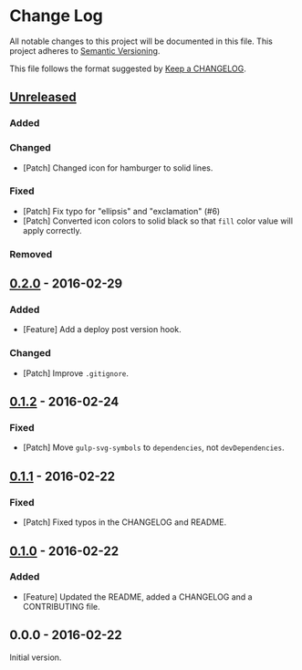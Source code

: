 # Change Log
All notable changes to this project will be documented in this file.
This project adheres to [Semantic Versioning](http://semver.org/).

This file follows the format suggested by [Keep a CHANGELOG](https://github.com/olivierlacan/keep-a-changelog).

## [Unreleased][Unreleased]

### Added

### Changed
- [Patch] Changed icon for hamburger to solid lines.

### Fixed
- [Patch] Fix typo for "ellipsis" and "exclamation" (#6)
- [Patch] Converted icon colors to solid black so that `fill` color value will apply correctly.

### Removed

## [0.2.0][0.2.0] - 2016-02-29
### Added
- [Feature] Add a deploy post version hook.

### Changed
- [Patch] Improve `.gitignore`.

## [0.1.2][0.1.2] - 2016-02-24
### Fixed
- [Patch] Move `gulp-svg-symbols` to `dependencies`, not `devDependencies`.

## [0.1.1][0.1.1] - 2016-02-22
### Fixed
- [Patch] Fixed typos in the CHANGELOG and README.

## [0.1.0][0.1.0] - 2016-02-22
### Added
- [Feature] Updated the README, added a CHANGELOG and a CONTRIBUTING file.

## 0.0.0 - 2016-02-22
Initial version.

[Unreleased]: https://github.com/optimizely/oui/compare/v0.2.0...HEAD
[0.1.0]: https://github.com/optimizely/oui/compare/v0.0.0...v0.1.0
[0.1.1]: https://github.com/optimizely/oui/compare/v0.1.0...v0.1.1
[0.1.2]: https://github.com/optimizely/oui/compare/v0.1.1...v0.1.2
[0.2.0]: https://github.com/optimizely/oui/compare/v0.1.2...v0.2.0

